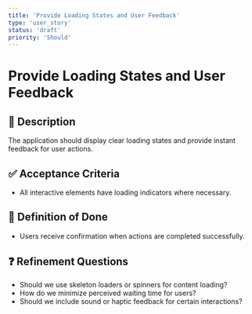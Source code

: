 ```yaml
---
title: 'Provide Loading States and User Feedback'
type: 'user_story'
status: 'draft'
priority: 'Should'
---
```


# Provide Loading States and User Feedback

## 📌 Description

The application should display clear loading states and provide instant feedback for user actions.

## ✅ Acceptance Criteria

- All interactive elements have loading indicators where necessary.

## 🎯 Definition of Done

- Users receive confirmation when actions are completed successfully.

## ❓ Refinement Questions

- Should we use skeleton loaders or spinners for content loading?
- How do we minimize perceived waiting time for users?
- Should we include sound or haptic feedback for certain interactions?
